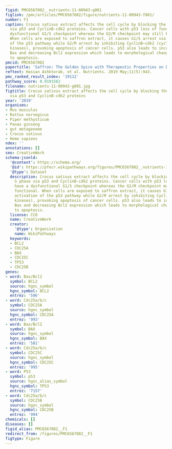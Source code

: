 ```yaml
---
figid: PMC6567082__nutrients-11-00943-g001
figlink: /pmc/articles/PMC6567082/figure/nutrients-11-00943-f001/
number: F1
caption: Crocus sativus extract affects the cell cycle by blocking the G2 and S phase
  via p53 and CyclinB-cdk2 proteins. Cancer cells with p53 loss of function have a
  dysfunctional G1/S checkpoint whereas the G2/M checkpoint may still be functional.
  When cells are exposed to saffron extract, it causes G1/S arrest via activation
  of the p53 pathway while G2/M arrest by inhibiting CyclinB−cdk2 (cyclin-dependent
  kinases), provoking apoptosis of cancer cells. p53 also leads to increasing the
  Bax and decreasing Bcl2 expression which leads to morphological changes that contributes
  to apoptosis.
pmcid: PMC6567082
papertitle: 'Saffron: The Golden Spice with Therapeutic Properties on Digestive Diseases.'
reftext: Hassan Ashktorab, et al. Nutrients. 2019 May;11(5):943.
pmc_ranked_result_index: '19112'
pathway_score: 0.9191562
filename: nutrients-11-00943-g001.jpg
figtitle: Crocus sativus extract affects the cell cycle by blocking the G2 and S phase
  via p53 and CyclinB-cdk2 proteins
year: '2019'
organisms:
- Mus musculus
- Rattus norvegicus
- Piper methysticum
- Panax ginseng
- gut metagenome
- Crocus sativus
- Homo sapiens
ndex: ''
annotations: []
seo: CreativeWork
schema-jsonld:
  '@context': https://schema.org/
  '@id': https://pfocr.wikipathways.org/figures/PMC6567082__nutrients-11-00943-g001.html
  '@type': Dataset
  description: Crocus sativus extract affects the cell cycle by blocking the G2 and
    S phase via p53 and CyclinB-cdk2 proteins. Cancer cells with p53 loss of function
    have a dysfunctional G1/S checkpoint whereas the G2/M checkpoint may still be
    functional. When cells are exposed to saffron extract, it causes G1/S arrest via
    activation of the p53 pathway while G2/M arrest by inhibiting CyclinB−cdk2 (cyclin-dependent
    kinases), provoking apoptosis of cancer cells. p53 also leads to increasing the
    Bax and decreasing Bcl2 expression which leads to morphological changes that contributes
    to apoptosis.
  license: CC0
  name: CreativeWork
  creator:
    '@type': Organization
    name: WikiPathways
  keywords:
  - BCL2
  - CDC25A
  - BAX
  - CDC25C
  - TP53
  - CDC25B
genes:
- word: Bax/Bcl2
  symbol: BCL2
  source: hgnc_symbol
  hgnc_symbol: BCL2
  entrez: '596'
- word: Cdc25a/b/c
  symbol: CDC25A
  source: hgnc_symbol
  hgnc_symbol: CDC25A
  entrez: '993'
- word: Bax/Bcl2
  symbol: BAX
  source: hgnc_symbol
  hgnc_symbol: BAX
  entrez: '581'
- word: Cdc25a/b/c
  symbol: CDC25C
  source: hgnc_symbol
  hgnc_symbol: CDC25C
  entrez: '995'
- word: P53
  symbol: p53
  source: hgnc_alias_symbol
  hgnc_symbol: TP53
  entrez: '7157'
- word: Cdc25a/b/c
  symbol: CDC25B
  source: hgnc_symbol
  hgnc_symbol: CDC25B
  entrez: '994'
chemicals: []
diseases: []
figid_alias: PMC6567082__F1
redirect_from: /figures/PMC6567082__F1
figtype: Figure
---
```

